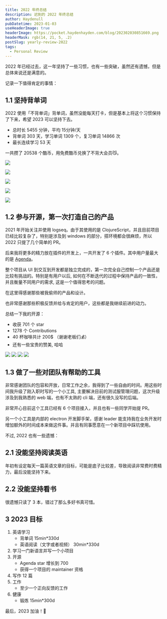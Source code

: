 ```yaml
---
title: 2022 年终总结
description: 迟到的 2022 年终总结
author: Haydenull
pubDatetime: 2023-01-03
useHeaderImage: true
headerImage: https://pocket.haydenhayden.com/blog/202302030851669.png
headerMask: rgb(14, 21, 5, .2)
postSlug: yearly-review-2022
tags:
  - Personal Review
---
```


2022 年已经过去，这一年坚持了一些习惯，也有一些突破，虽然还有遗憾，但是总体来说还是满意的。

记录一下值得肯定的事情：

## 1.1 坚持背单词

2022 使用「不背单词」背单词，虽然没能每天打卡，但是基本上将这个习惯保持了下来，希望 2023 可以坚持下去。

- 总时长 5455 分钟，平均 15分钟/天
- 背单词 303 天，学习单词 1309 个，复习单词 14866 次
- 最长连续学习 53 天

一共攒了 20538 个酷币，用免费酷币兑换了不背大会员😼。

![](https://pocket.haydenhayden.com/blog/202302030822395.jpg?x-oss-process=image/resize,w_300,m_lfit)

![](https://pocket.haydenhayden.com/blog/202302030828380.jpg?x-oss-process=image/resize,w_300,m_lfit)

![](https://pocket.haydenhayden.com/blog/202302030829372.jpg?x-oss-process=image/resize,w_300,m_lfit)

![](https://pocket.haydenhayden.com/blog/202302030829785.jpg?x-oss-process=image/resize,w_300,m_lfit)

![](https://pocket.haydenhayden.com/blog/202302030830534.jpg?x-oss-process=image/resize,w_300,m_lfit)

## 1.2 参与开源，第一次打造自己的产品

2021 年开始关注并使用 logseq。由于其使用的是 ClojureScript，并且目前项目已经比较复杂了，特别是涉及到 windows 的部分，搭环境都会很麻烦，所以 2022 只提了几个简单的 PR。

后来我将更多的精力放在插件的开发上，一共开发了 6 个插件。其中用户量最大的是 [Agenda](https://github.com/haydenull/logseq-plugin-agenda)。

整个项目从 UI 到交互到开发都是独立完成的，第一次完全自己控制一个产品还是比较有挑战的。特别是有用户以后, 如何在不断迭代的过程中保持产品的一致性，并且衡量不同用户的需求, 这是一个值得思考的问题。

在这里得感谢那些被我偷师的产品和设计。

也非常感谢那些积极反馈并给与肯定的用户，这些都是我继续前进的动力。

总结一下我的开源：

- 收获 701 个 star
- 1278 个 Contributions
- 40 杯咖啡共计 200$ （谢谢老板们💰）
- 还有一些宝贵的赞美, 哈哈

![](https://pocket.haydenhayden.com/blog/202302030837160.png)
![](https://pocket.haydenhayden.com/blog/202302030838408.png)
![](https://pocket.haydenhayden.com/blog/202302030838575.png)
![](https://pocket.haydenhayden.com/blog/202302030839768.png)

## 1.3 做了一些对团队有帮助的工具

非常感谢团队的包容和开放，日常工作之余，我得到了一些自由的时间。用这些时间我升级了刚入职时写的一个小工具, 主要解决目前的测试服管理问题，这次升级涉及到我熟悉的 web 端，也有不太熟的 cli 端，还有很久没写的后端。

非常开心目前这个工具已经有 6 个项目接入，并且也有一些同学开始提 PR。

另一个小工具是内部的 electron 开发脚手架，感谢 leader 能支持我在业务开发时增加额外的时间成本来做这件事。并且有同事愿意在一个新项目中踩坑使用。

不过, 2022 也有一些遗憾：

## 2.1 没能坚持阅读英语

年初有设定每天一篇英语文章的目标，可能是底子比较差，导致阅读非常费时费精力，最后没能坚持下来。

## 2.2 没能坚持看书

很遗憾只读了 3 本，错过了那么多好书真可惜。

## 3 2023 目标

1. 英语学习
   - 背单词 15min\*330d
   - 英语阅读（文字或者视频） 30min\*330d
2. 学习一门新语言并写一个小项目
3. 开源
   - Agenda star 增长到 700
   - 获得一个项目的 maintainer 资格
4. 写作 12 篇
5. 工作
   - 至少一个正向反馈的工作
6. 健康
   - 锻炼 15min\*300d

最后，2023 加油！🚀
